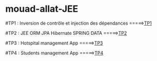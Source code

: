 # mouad-allat-JEE
#TP1 : Inversion de contrôle et injection des dépendances =====>[TP1](https://drive.google.com/file/d/1HMy2ON46DiwJOOpoK1DPO1R_yvZ03WEf/view?usp=sharing)

#TP2 : JEE ORM JPA Hibernate SPRING DATA                  =====>[TP2](https://drive.google.com/file/d/1FzQjiXOunheizGZNd93pIwfbxk08U8jF/view?usp=sharing)

#TP3 : Hotspital management App                  =====>[TP3](https://drive.google.com/file/d/1K3Y58U1zpOqHVE9fQRaPV4-ayg4GkA9j/view?usp=sharing)

#TP4 : Students management App                  =====>[TP4](https://drive.google.com/file/d/1pLAZL2F91Mhyb_5puCitixTtxE8j61xw/view?usp=sharing)
